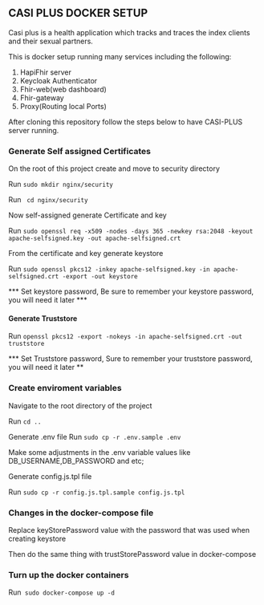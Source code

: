 
## CASI PLUS DOCKER SETUP
Casi plus is a health application which tracks and traces the index clients and their sexual partners.

This is docker setup running many services including the following:

1. HapiFhir server 
2. Keycloak Authenticator
3. Fhir-web(web dashboard)
4. Fhir-gateway 
5. Proxy(Routing local Ports)

After cloning this repository follow the steps below to have CASI-PLUS server running.

### Generate Self assigned Certificates 

On the root of this project create and move to security directory

Run  `sudo mkdir nginx/security`

Run  ` cd nginx/security`

Now self-assigned generate Certificate and key

Run  `sudo openssl req -x509 -nodes -days 365 -newkey rsa:2048 -keyout apache-selfsigned.key -out apache-selfsigned.crt
`

From the certificate and key generate keystore 

Run  `sudo openssl pkcs12 -inkey apache-selfsigned.key -in apache-selfsigned.crt -export -out keystore
`

*** Set keystore password, Be sure to remember your keystore password, you will need it later ***


#### Generate Truststore 

Run  `openssl pkcs12 -export -nokeys -in apache-selfsigned.crt -out truststore
`

*** Set Truststore password, Sure to remember your truststore password, you will need it later **

### Create enviroment variables 
Navigate to the root directory of the project

Run  `cd ..`

Generate .env file 
Run `sudo cp -r .env.sample .env`

Make some adjustments in the .env variable values like DB_USERNAME,DB_PASSWORD and etc;

Generate config.js.tpl file

Run `sudo cp -r config.js.tpl.sample config.js.tpl`

### Changes in the docker-compose file 

Replace keyStorePassword value with the password that was used when creating keystore 

Then do the same thing with trustStorePassword value in docker-compose 

### Turn up the docker containers 
Run` sudo docker-compose up -d`